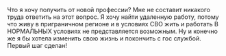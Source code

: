 Что я хочу получить от новой профессии? Мне не составит никакого труда ответить на этот вопрос.
Я хочу найти удаленную работу, потому что живу в приграничном регионе и в условиях СВО жить и работать В НОРМАЛЬНЫХ условиях не представляется возможным.
Ну и конечно же я бы хотела изменить свою жизнь и покончить с гос службой.
Первый шаг сделан!
